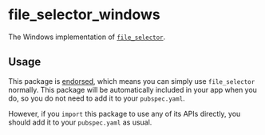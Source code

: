 # file\_selector\_windows

The Windows implementation of [`file_selector`][1].

## Usage

This package is [endorsed][2], which means you can simply use `file_selector`
normally. This package will be automatically included in your app when you do,
so you do not need to add it to your `pubspec.yaml`.

However, if you `import` this package to use any of its APIs directly, you
should add it to your `pubspec.yaml` as usual.

[1]: https://pub.dev/packages/file_selector
[2]: https://flutter.dev/to/endorsed-federated-plugin
